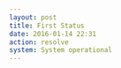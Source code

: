```yaml
---
layout: post
title: First Status
date: 2016-01-14 22:31
action: resolve
system: System operational
---
```


